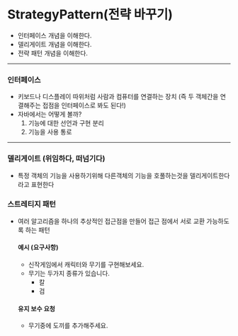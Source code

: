 # StrategyPattern(전략 바꾸기)
- 인터페이스 개념을 이해한다.
- 델리게이트 개념을 이해한다.
- 전략 패턴 개념을 이해한다.

---

### 인터페이스
- 키보드나 디스플레이 따위처럼 사람과 컴퓨터를 연결하는 장치
  (즉 두 객체간을 연결해주는 접점을 인터페이스로 봐도 된다!)
- 자바에서는 어떻게 볼까?
    1. 기능에 대한 선언과 구현 분리
    2. 기능을 사용 통로
---

### 델리게이트 (위임하다, 떠넘기다)
- 특정 객체의 기능을 사용하기위해 다른객체의 기능을 호풀하는것을 델리게이트한다라고 표현한다
  
### 스트레티지 패턴
- 여러 알고리즘을 하나의 추상적인 접근점을 만들어 접근 점에서 서로 교환 가능하도록 하는 패턴
  #### 예시 (요구사항)
    - 신작게임에서 캐릭터와 무기를 구현해보세요.
    - 무기는 두가지 종류가 있습니다.
      - 칼
      - 검
  #### 유지 보수 요청
    - 무기중에 도끼를 추가해주세요.